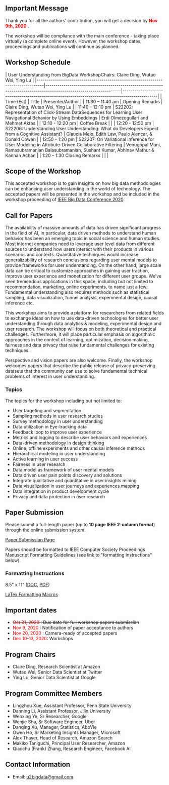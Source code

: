 ## Important Message
Thank you for all the authors' contribution, you will get a decision by <span style="color:red"> **Nov 9th, 2020** </span>.

The workshop will be compliance with the main conference - taking place virtually (a complete online event). However, the workshop dates, proceedings and publications will continue as planned.

## Workshop Schedule
| User Understanding from BigData WorkshopChairs: Claire Ding, Wutao Wei, Ying Lu |
|---------------------------------------------------------------------------------|-------------------------------------------------------------------------------------------------------------------|-----------------------------------------------------------------------------------------------|
| Time (Est)                                                                      | Title                                                                                                             | Presenter/Author                                                                              |
| 11:30 – 11:40 am                                                                | Opening Remarks                                                                                                   | Claire Ding, Wutao Wei, Ying Lu                                                               |
| 11:40 – 12:10 pm                                                                | S22202: Representation of Click-Stream DataSequences for  Learning User Navigational Behavior by Using Embeddings | Erdi Olmezogullari and Mehmet Aktas                                                           |
| 12:10 - 12:20 pm                                                                | Coffee Break                                                                                                      |                                                                                               |
| 12:20 - 12:50 pm                                                                | S22206: Understanding User Understanding: What do  Developers Expect from a Cognitive Assistant?                  | Glaucia Melo, Edith Law, Paulo Alencar, & Donald Cowan                                        |
| 12:50 – 1:20 pm                                                                 | S22207: On Variational Inference for User Modeling  in Attribute-Driven Collaborative Filtering                   | Venugopal Mani, Ramasubramanian Balasubramanian, Sushant Kumar, Abhinav Mathur & Kannan Achan |
| 1:20 – 1:30 Closing Remarks                                                     |                                                                                                                   |                                                                                               |


## Scope of the Workshop
This accepted workshop is to gain insights on how big data methodologies can be enhancing user understanding in the world of technology. The accepted papers will be presented in the workshop and be included in the workshop proceeding of [IEEE Big Data Conference 2020](http://bigdataieee.org/BigData2020/).

## Call for Papers
The availability of massive amounts of data has driven significant progress in the field of AI, in particular, data driven methods to understand human behavior has been an emerging topic in social science and human studies. Most internet companies need to leverage user level data from different sources to understand how users interact with their products in various scenarios and contexts. Quantitative techniques would increase generalizability of research conclusions regarding user mental models to provide frameworks for user understanding. On the other hand, large scale data can be critical to customize approaches in gaining user traction, improve user experience and monetization for different user groups. We’ve seen tremendous applications in this space, including but not limited to recommendation, marketing, online experiments, to name just a few. Fundamental understanding also requires methods such as statistical sampling, data visualization, funnel analysis, experimental design, causal inference etc.

This workshop aims to provide a platform for researchers from related fields to exchange ideas on how to use data-driven technologies for better user understanding through data analytics & modeling, experimental design and user research. The workshop will focus on both theoretical and practical challenges. Furthermore, it will place particular emphasis on algorithmic approaches in the context of learning, optimization, decision making, fairness and data privacy that raise fundamental challenges for existing techniques. 

Perspective and vision papers are also welcome. Finally, the workshop welcomes papers that describe the public release of privacy-preserving datasets that the community can use to solve fundamental technical problems of interest in user understanding.

### Topics

The topics for the workshop including but not limited to:
- User targeting and segmentation
- Sampling methods in user research studies
-	Survey methodology in user understanding
-	Data utilization in Eye-tracking data
-	Feedback loop to improve user experience
-	Metrics and logging to describe user behaviors and experiences
-	Data-driven methodology in design thinking
-	Online, offline experiments and other causal inference methods
-	Hierarchical modeling in user understanding
-	Active learning in user success
-	Fairness in user research
-	Data model as framework of user mental models
-	Data driven user pain points discovery and solutions
-	Integrate qualitative and quantitative in user insights mining
-	Data visualization in user journeys and experiences mapping
-	Data integration in product development cycle
-	Privacy and data protection in user research

## Paper Submission
Please submit a full-length paper (up to **10 page IEEE 2-column format**) through the online submission system.

[Paper Submission Page](https://wi-lab.com/cyberchair/2020/bigdata20/scripts/submit.php?subarea=S22&undisplay_detail=1&wh=/cyberchair/2020/bigdata20/scripts/ws_submit.php)

Papers should be formatted to IEEE Computer Society Proceedings Manuscript Formatting Guidelines (see link to "formatting instructions" below).

### Formatting Instructions
8.5" x 11" ([DOC](http://bigdataieee.org/BigData2020/files/Conference-template-letter.doc), [PDF](http://bigdataieee.org/BigData2020/files/IEEEtran_HOWTO.pdf))

[LaTex Formatting Macros](http://bigdataieee.org/BigData2020/files/Conference-LaTeX-template_7-9-18.zip)

## Important dates 
-	<s><span style="color:red"> Oct 31, 2020 </span>: Due date for full workshop papers submission </s>
-	<span style="color:red"> Nov 9, 2020 </span>: Notification of paper acceptance to authors
-	<span style="color:red"> Nov 20, 2020 </span>: Camera-ready of accepted papers
-	<span style="color:red"> Dec 10-13, 2020</span>: Workshops

## Program Chairs
-	Claire Ding, Research Scientist at Amazon
-	Wutao Wei, Senior Data Scientist at Twitter
-	Ying Lu, Senior Data Scientist at Google

## Program Committee Members
-	Lingzhou Xue, Assistant Professor, Penn State University
-	Danning Li, Assistant Professor, Jilin University
-	Wenxing Ye, Sr Researcher, Google
-	Wenjie Sha, Sr Software Engineer, Uber
- Danqing Xu, Manager, Statistics, AbbVie
-	Owen Ho, Sr Marketing Insights Manager, Microsoft
-	Alex Thayer, Head of Research, Amazon Search
-	Makiko Taniguchi, Principal User Researcher, Amazon
- Qiaochu (Frank) Zhang, Research Engineer, Facebook AI

## Contact Information
- Email: u2bigdata@gmail.com

